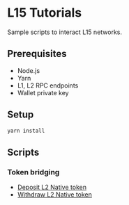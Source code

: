 # L15 Tutorials

Sample scripts to interact L15 networks.

## Prerequisites
- Node.js
- Yarn
- L1, L2 RPC endpoints
- Wallet private key

## Setup
```bash
yarn install
```

## Scripts
### Token bridging
- [Deposit L2 Native token](./packages/deposit/)
- [Withdraw L2 Native token](./packages/withdraw/)
